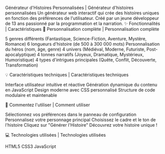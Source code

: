 Générateur d'Histoires Personnalisées | Générateur d'histoires personnalisées
Un générateur web interactif qui crée des histoires uniques en fonction des préférences de l'utilisateur. Créé par un jeune développeur de 13 ans passionné par la programmation et la narration.
✨ Fonctionnalités | Caractéristiques
🎨 Personnalisation complète | Personnalisation complète

5 genres différents (Fantastique, Science-Fiction, Aventure, Mystère, Romance)
6 longueurs d'histoire (de 500 à 300 000 mots)
Personnalisation du héros (nom, âge, genre)
4 univers (Médiéval, Moderne, Futuriste, Post-apocalyptique)
4 tonnes narratifs (Joyeux, Dramatique, Mystérieux, Humoristique)
4 types d'intrigues principales (Quête, Conflit, Découverte, Transformation)

💡 Caractéristiques techniques | Caractéristiques techniques

Interface utilisateur intuitive et réactive
Génération dynamique du contenu en JavaScript
Design moderne avec CSS personnalisé
Structure de code modulaire et maintenable

🚀 Commentez l'utiliser | Comment utiliser


Sélectionnez vos préférences dans le panneau de configuration
Personnalisez votre personnage principal
Choisissez le cadre et le ton de l'histoire
Cliquez sur "Générer l'Histoire"
Découvrez votre histoire unique !

💻 Technologies utilisées | Technologies utilisées

HTML5
CSS3
JavaScript 
